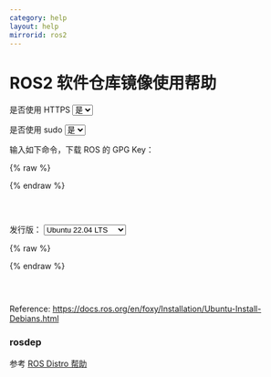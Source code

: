 ```yaml
---
category: help
layout: help
mirrorid: ros2
---
```


# ROS2 软件仓库镜像使用帮助

<form class="form-inline">
<div class="form-group">
	<label>是否使用 HTTPS</label>
	<select id="http-select" class="form-control content-select" data-target="#content-0,#content-1">
	  <option data-http_protocol="https://" selected>是</option>
	  <option data-http_protocol="http://">否</option>
	</select>
</div>
</form>


<form class="form-inline">
<div class="form-group">
	<label>是否使用 sudo</label>
	<select id="sudo-select" class="form-control content-select" data-target="#content-0,#content-1">
	  <option data-sudo="sudo " selected>是</option>
	  <option data-sudo="">否</option>
	</select>
</div>
</form>



输入如下命令，下载 ROS 的 GPG Key：



{% raw %}
<script id="template-0" type="x-tmpl-markup">
{{sudo}}apt install curl gnupg2
{{sudo}}curl -sSL https://raw.githubusercontent.com/ros/rosdistro/master/ros.key  -o /usr/share/keyrings/ros-archive-keyring.gpg
</script>
{% endraw %}

<p></p>

<pre>
<code id="content-0" data-template="#template-0" data-select="#http-select,#sudo-select">
</code>
</pre>




<form class="form-inline">
<div class="form-group">
  <label>发行版：</label>
    <select id="select-1-0" class="form-control content-select" data-target="#content-1">
      <option data-release_name="jammy" selected>Ubuntu 22.04 LTS</option>
      <option data-release_name="focal">Ubuntu 20.04 LTS</option>
      <option data-release_name="bionic">Ubuntu 18.04 LTS</option>
      <option data-release_name="bullseye">Debian 11 (bullseye)</option>
      <option data-release_name="buster">Debian 10 (buster)</option>
    </select>
</div>
</form>

{% raw %}
<script id="template-1" type="x-tmpl-markup">
echo "deb [arch=$(dpkg --print-architecture) signed-by=/usr/share/keyrings/ros-archive-keyring.gpg] {{http_protocol}}{{mirror}}/ubuntu {{release_name}} main" | {{sudo}}tee /etc/apt/sources.list.d/ros2.list > /dev/null

{{sudo}}apt update
</script>
{% endraw %}

<p></p>

<pre>
<code id="content-1" data-template="#template-1" data-select="#http-select,#sudo-select,#select-1-0">
</code>
</pre>


Reference: https://docs.ros.org/en/foxy/Installation/Ubuntu-Install-Debians.html

### rosdep

参考 [ROS Distro 帮助](/help/rosdistro)

